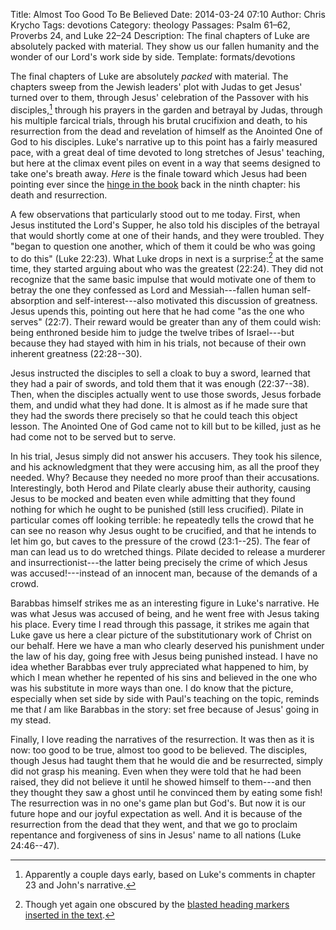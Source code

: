 Title: Almost Too Good To Be Believed
Date: 2014-03-24 07:10
Author: Chris Krycho
Tags: devotions
Category: theology
Passages: Psalm 61&ndash;62, Proverbs 24, and Luke 22&ndash;24
Description: The final chapters of Luke are absolutely packed with material. They show us our fallen humanity and the wonder of our Lord's work side by side.
Template: formats/devotions

The final chapters of Luke are absolutely *packed* with material. The chapters
sweep from the Jewish leaders' plot with Judas to get Jesus' turned over to
them, through Jesus' celebration of the Passover with his disciples,[^1] through
his prayers in the garden and betrayal by Judas, through his multiple farcical
trials, through his brutal crucifixion and death, to his resurrection from the
dead and revelation of himself as the Anointed One of God to his disciples.
Luke's narrative up to this point has a fairly measured pace, with a great deal
of time devoted to long stretches of Jesus' teaching, but here at the climax
event piles on event in a way that seems designed to take one's breath away.
*Here* is the finale toward which Jesus had been pointing ever since the [hinge
in the book][hinge] back in the ninth chapter: his death and resurrection.

A few observations that particularly stood out to me today. First, when Jesus
instituted the Lord's Supper, he also told his disciples of the betrayal that
would shortly come at one of their hands, and they were troubled. They "began to
question one another, which of them it could be who was going to do this" (Luke
22:23). What Luke drops in next is a surprise:[^2] at the same time, they
started arguing about who was the greatest (22:24). They did not recognize that
the same basic impulse that would motivate one of them to betray the one they
confessed as Lord and Messiah---fallen human self-absorption and
self-interest---also motivated this discussion of greatness. Jesus upends this,
pointing out here that he had come "as the one who serves" (22:7). Their reward
would be greater than any of them could wish: being enthroned beside him to
judge the twelve tribes of Israel---but because they had stayed with him in his
trials, not because of their own inherent greatness (22:28--30).

Jesus instructed the disciples to sell a cloak to buy a sword, learned that they
had a pair of swords, and told them that it was enough (22:37--38). Then, when
the disciples actually went to use those swords, Jesus forbade them, and undid
what they had done. It is almost as if he made sure that they had the swords
there precisely so that he could teach this object lesson. The Anointed One of
God came not to kill but to be killed, just as he had come not to be served but
to serve.

In his trial, Jesus simply did not answer his accusers. They took his silence,
and his acknowledgment that they were accusing him, as all the proof they
needed. Why? Because they needed no more proof than their accusations.
Interestingly, both Herod and Pilate clearly abuse their authority, causing
Jesus to be mocked and beaten even while admitting that they found nothing for
which he ought to be punished (still less crucified). Pilate in particular comes
off looking terrible: he repeatedly tells the crowd that he can see no reason
why Jesus ought to be crucified, and that he intends to let him go, but caves to
the pressure of the crowd (23:1--25). The fear of man can lead us to do wretched
things. Pilate decided to release a murderer and insurrectionist---the latter
being precisely the crime of which Jesus was accused!---instead of an innocent
man, because of the demands of a crowd.

Barabbas himself strikes me as an interesting figure in Luke's narrative. He was
what Jesus was accused of being, and he went free with Jesus taking his place.
Every time I read through this passage, it strikes me again that Luke gave us
here a clear picture of the substitutionary work of Christ on our behalf. Here
we have a man who clearly deserved his punishment under the law of his day,
going free with Jesus being punished instead. I have no idea whether Barabbas
ever truly appreciated what happened to him, by which I mean whether he repented
of his sins and believed in the one who was his substitute in more ways than
one. I do know that the picture, especially when set side by side with Paul's
teaching on the topic, reminds me that *I* am like Barabbas in the story: set
free because of Jesus' going in my stead.

Finally, I love reading the narratives of the resurrection. It was then as it is
now: too good to be true, almost too good to be believed. The disciples, though
Jesus had taught them that he would die and be resurrected, simply did not grasp
his meaning. Even when they were told that he had been raised, they did not
believe it until he showed himself to them---and then they thought they saw a
ghost until he convinced them by eating some fish! The resurrection was in no
one's game plan but God's. But now it is our future hope and our joyful
expectation as well. And it is because of the resurrection from the dead that
they went, and that we go to proclaim repentance and forgiveness of sins in
Jesus' name to all nations (Luke 24:46--47).

[^1]: Apparently a couple days early, based on Luke's comments in chapter 23 and
John's narrative.

[^2]: Though yet again one obscured by the [blasted heading markers inserted in
the text][headings].

[hinge]: http://www.chriskrycho.com/2014/lukes-hinge.html
[headings]: http://www.chriskrycho.com/2014/money-parables-and-divorce-and-remarriage.html
